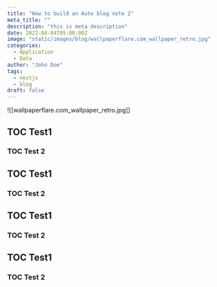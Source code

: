 ```yaml
---
title: "How to build an Auto blog note 2"
meta_title: ""
description: "this is meta description"
date: 2022-04-04T05:00:00Z
image: "static/images/blog/wallpaperflare.com_wallpaper_retro.jpg"
categories:
  - Application
  - Data
author: "John Doe"
tags:
  - nextjs
  - blog
draft: false
---
```



![[wallpaperflare.com_wallpaper_retro.jpg]]


## TOC Test1

### TOC Test 2

## TOC Test1

### TOC Test 2

## TOC Test1

### TOC Test 2

## TOC Test1

### TOC Test 2

